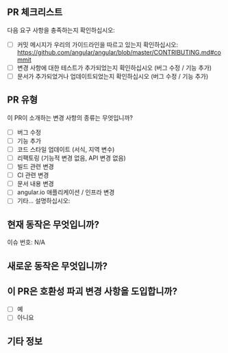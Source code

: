 ## PR 체크리스트
다음 요구 사항을 충족하는지 확인하십시오:

- [ ] 커밋 메시지가 우리의 가이드라인을 따르고 있는지 확인하십시오: https://github.com/angular/angular/blob/master/CONTRIBUTING.md#commit
- [ ] 변경 사항에 대한 테스트가 추가되었는지 확인하십시오 (버그 수정 / 기능 추가)
- [ ] 문서가 추가되었거나 업데이트되었는지 확인하십시오 (버그 수정 / 기능 추가)

## PR 유형
이 PR이 소개하는 변경 사항의 종류는 무엇입니까?

<!-- 이 PR에 해당하는 것을 "x"를 사용하여 선택하십시오. -->

- [ ] 버그 수정
- [ ] 기능 추가
- [ ] 코드 스타일 업데이트 (서식, 지역 변수)
- [ ] 리팩토링 (기능적 변경 없음, API 변경 없음)
- [ ] 빌드 관련 변경
- [ ] CI 관련 변경
- [ ] 문서 내용 변경
- [ ] angular.io 애플리케이션 / 인프라 변경
- [ ] 기타... 설명하십시오:

## 현재 동작은 무엇입니까?
<!-- 수정 중인 현재 동작을 설명하거나 관련된 이슈에 링크하십시오. -->

이슈 번호: N/A

## 새로운 동작은 무엇입니까?

## 이 PR은 호환성 파괴 변경 사항을 도입합니까?

- [ ] 예
- [ ] 아니요

<!-- 이 PR이 호환성 파괴 변경 사항을 포함하는 경우, 기존 애플리케이션에 대한 영향과 이전 버전으로의 이동 경로를 설명하십시오. -->

## 기타 정보
